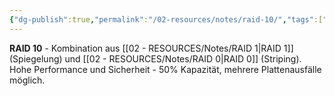 ```yaml
---
{"dg-publish":true,"permalink":"/02-resources/notes/raid-10/","tags":["raid/hybrid","stripe-mirror-kombination","informatik/hardware"],"noteIcon":"","updated":"2025-10-29T12:59:09.671+01:00"}
---
```



**RAID 10** - Kombination aus [[02 - RESOURCES/Notes/RAID 1\|RAID 1]] (Spiegelung) und [[02 - RESOURCES/Notes/RAID 0\|RAID 0]] (Striping).
Hohe Performance und Sicherheit - 50% Kapazität, mehrere Plattenausfälle möglich.